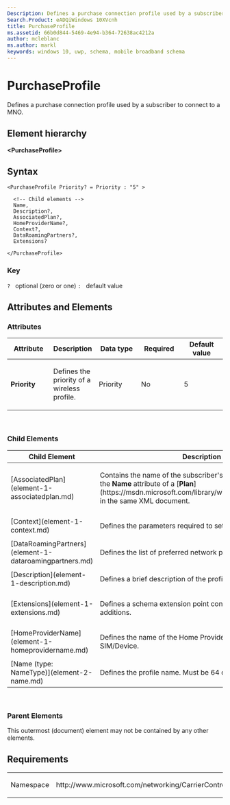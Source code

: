 ```yaml
---
Description: Defines a purchase connection profile used by a subscriber to connect to a MNO.
Search.Product: eADQiWindows 10XVcnh
title: PurchaseProfile
ms.assetid: 66b0d844-5469-4e94-b364-72638ac4212a
author: mcleblanc
ms.author: markl
keywords: windows 10, uwp, schema, mobile broadband schema
---
```


# PurchaseProfile


Defines a purchase connection profile used by a subscriber to connect to a MNO.

## Element hierarchy

**&lt;PurchaseProfile&gt;**

## Syntax

``` syntax
<PurchaseProfile Priority? = Priority : "5" >

  <!-- Child elements -->
  Name,
  Description?,
  AssociatedPlan?,
  HomeProviderName?,
  Context?,
  DataRoamingPartners?,
  Extensions?

</PurchaseProfile>
```

### Key

`?`   optional (zero or one)
`:`   default value
## Attributes and Elements


### Attributes

<table>
<colgroup>
<col width="20%" />
<col width="20%" />
<col width="20%" />
<col width="20%" />
<col width="20%" />
</colgroup>
<thead>
<tr class="header">
<th>Attribute</th>
<th>Description</th>
<th>Data type</th>
<th>Required</th>
<th>Default value</th>
</tr>
</thead>
<tbody>
<tr class="odd">
<td><strong>Priority</strong></td>
<td><p>Defines the priority of a wireless profile.</p></td>
<td>Priority</td>
<td>No</td>
<td>5</td>
</tr>
</tbody>
</table>

 

### Child Elements

<table>
<colgroup>
<col width="50%" />
<col width="50%" />
</colgroup>
<thead>
<tr class="header">
<th>Child Element</th>
<th>Description</th>
</tr>
</thead>
<tbody>
<tr class="odd">
<td>[AssociatedPlan](element-1-associatedplan.md)</td>
<td><p>Contains the name of the subscriber's data plan. It must match the <strong>Name</strong> attribute of a [<strong>Plan</strong>](https://msdn.microsoft.com/library/windows/apps/hh868373) in the same XML document.</p></td>
</tr>
<tr class="even">
<td>[Context](element-1-context.md)</td>
<td><p>Defines the parameters required to setup a data connection.</p></td>
</tr>
<tr class="odd">
<td>[DataRoamingPartners](element-1-dataroamingpartners.md)</td>
<td><p>Defines the list of preferred network providers for roaming.</p></td>
</tr>
<tr class="even">
<td>[Description](element-1-description.md)</td>
<td><p>Defines a brief description of the profile.</p></td>
</tr>
<tr class="odd">
<td>[Extensions](element-1-extensions.md)</td>
<td><p>Defines a schema extension point container for future additions.</p></td>
</tr>
<tr class="even">
<td>[HomeProviderName](element-1-homeprovidername.md)</td>
<td><p>Defines the name of the Home Provider for a given SIM/Device.</p></td>
</tr>
<tr class="odd">
<td>[Name (type: NameType)](element-2-name.md)</td>
<td><p>Defines the profile name. Must be 64 characters or less.</p></td>
</tr>
</tbody>
</table>

 

### Parent Elements

This outermost (document) element may not be contained by any other elements.

## Requirements

<table>
<colgroup>
<col width="50%" />
<col width="50%" />
</colgroup>
<tbody>
<tr class="odd">
<td><p>Namespace</p></td>
<td><p>http://www.microsoft.com/networking/CarrierControl/WWAN/v1</p></td>
</tr>
</tbody>
</table>

 

 



